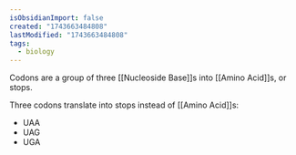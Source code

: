 ```yaml
---
isObsidianImport: false
created: "1743663484808"
lastModified: "1743663484808"
tags:
  - biology
---
```

Codons are a group of three [[Nucleoside Base]]s into [[Amino Acid]]s, or stops.

Three codons translate into stops instead of [[Amino Acid]]s:
- UAA
- UAG
- UGA

